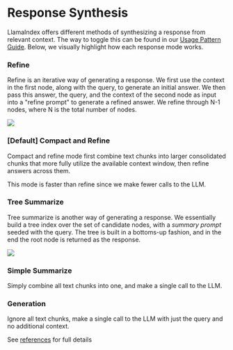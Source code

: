 # Response Synthesis

LlamaIndex offers different methods of synthesizing a response from relevant context. 
The way to toggle this can be found in our [Usage Pattern Guide](setting-response-mode). 
Below, we visually highlight how each response mode works.


### Refine

Refine is an iterative way of generating a response. We first use the context in the first node, along
with the query, to generate an initial answer. We then pass this answer, the query, and the context of the second node
as input into a "refine prompt" to generate a refined answer. We refine through N-1 nodes, where N is the total 
number of nodes.

![](/_static/indices/create_and_refine.png)

### [Default] Compact and Refine
Compact and refine mode first combine text chunks into larger consolidated chunks 
that more fully utilize the available context window, then refine answers across them.

This mode is faster than refine since we make fewer calls to the LLM.


### Tree Summarize

Tree summarize is another way of generating a response. We essentially build a tree index
over the set of candidate nodes, with a *summary prompt* seeded with the query. The tree
is built in a bottoms-up fashion, and in the end the root node is returned as the response.

![](/_static/indices/tree_summarize.png)


### Simple Summarize
Simply combine all text chunks into one, and make a single call to the LLM.

### Generation
Ignore all text chunks, make a single call to the LLM with just the query and no additional context.  

See [references](/reference/query/response_synthesizer.rst) for full details